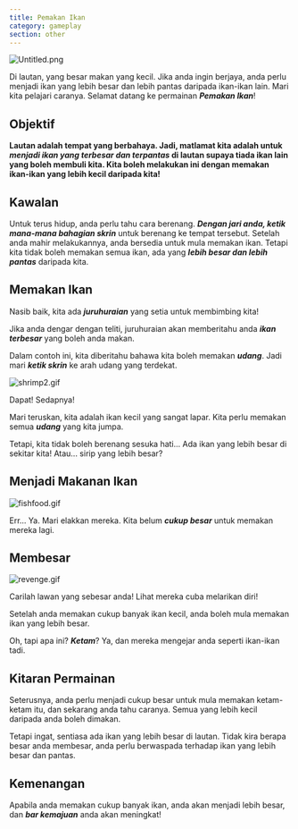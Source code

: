 ```yaml
---
title: Pemakan Ikan
category: gameplay
section: other
---
```

![Untitled.png](https://help.studycat.com/hc/article_attachments/34916165069849)

Di lautan, yang besar makan yang kecil. Jika anda ingin berjaya, anda perlu menjadi ikan yang lebih besar dan lebih pantas daripada ikan-ikan lain. Mari kita pelajari caranya. Selamat datang ke permainan ***Pemakan Ikan***!

## **Objektif**

**Lautan adalah tempat yang berbahaya. Jadi, matlamat kita adalah untuk ***menjadi ikan yang terbesar dan terpantas*** di lautan supaya tiada ikan lain yang boleh membuli kita. Kita boleh melakukan ini dengan memakan ikan-ikan yang lebih kecil daripada kita!**

## **Kawalan**

Untuk terus hidup, anda perlu tahu cara berenang. ***Dengan jari anda, ketik mana-mana bahagian skrin*** untuk berenang ke tempat tersebut. Setelah anda mahir melakukannya, anda bersedia untuk mula memakan ikan. Tetapi kita tidak boleh memakan semua ikan, ada yang ***lebih besar dan lebih pantas*** daripada kita.

## **Memakan Ikan**

Nasib baik, kita ada ***juruhuraian*** yang setia untuk membimbing kita!

Jika anda dengar dengan teliti, juruhuraian akan memberitahu anda ***ikan terbesar*** yang boleh anda makan.

Dalam contoh ini, kita diberitahu bahawa kita boleh memakan ***udang***. Jadi mari ***ketik skrin*** ke arah udang yang terdekat.

![shrimp2.gif](https://help.studycat.com/hc/article_attachments/34916149686297)

Dapat! Sedapnya!

Mari teruskan, kita adalah ikan kecil yang sangat lapar. Kita perlu memakan semua ***udang*** yang kita jumpa.

Tetapi, kita tidak boleh berenang sesuka hati... Ada ikan yang lebih besar di sekitar kita! Atau... sirip yang lebih besar?

## **Menjadi Makanan Ikan**

![fishfood.gif](https://help.studycat.com/hc/article_attachments/34918253174937)

Err... Ya. Mari elakkan mereka. Kita belum ***cukup besar*** untuk memakan mereka lagi.

## **Membesar**

![revenge.gif](https://help.studycat.com/hc/article_attachments/34918253176345)

Carilah lawan yang sebesar anda! Lihat mereka cuba melarikan diri!

Setelah anda memakan cukup banyak ikan kecil, anda boleh mula memakan ikan yang lebih besar.

Oh, tapi apa ini? ***Ketam***? Ya, dan mereka mengejar anda seperti ikan-ikan tadi.

## **Kitaran Permainan**

Seterusnya, anda perlu menjadi cukup besar untuk mula memakan ketam-ketam itu, dan sekarang anda tahu caranya. Semua yang lebih kecil daripada anda boleh dimakan.

Tetapi ingat, sentiasa ada ikan yang lebih besar di lautan. Tidak kira berapa besar anda membesar, anda perlu berwaspada terhadap ikan yang lebih besar dan pantas.

## **Kemenangan**

Apabila anda memakan cukup banyak ikan, anda akan menjadi lebih besar, dan ***bar kemajuan*** anda akan meningkat!